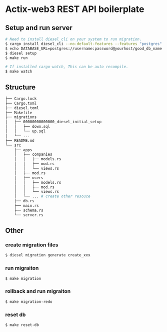 # Actix-web3 REST API boilerplate

## Setup and run server

```sh
# Need to install diesel_cli on your system to run migration.
$ cargo install diesel_cli --no-default-features --features "postgres"
$ echo DATABASE_URL=postgres://username:password@yourhost/good_db_name > .env
$ diesel setup
$ make run

# If installed cargo-watch, This can be auto recompile.
$ make watch
```

## Structure

```sh
├── Cargo.lock
├── Cargo.toml
├── diesel.toml
├── Makefile
├── migrations
│   ├── 00000000000000_diesel_initial_setup
│   │   ├── down.sql
│   │   └── up.sql
│   └── ...
├── README.md
└── src
    ├── apps
    │   ├── companies
    │   │   ├── models.rs
    │   │   ├── mod.rs
    │   │   └── views.rs
    │   ├── mod.rs
    │   ├── users
    │   │   ├── models.rs
    │   │   ├── mod.rs
    │   │   └── views.rs
    │   └── ... # create other resouce
    ├── db.rs
    ├── main.rs
    ├── schema.rs
    └── server.rs
```

## Other

### create migration files
```sh
$ diesel migration generate create_xxx
```

### run migraiton
```sh
$ make migration
```

### rollback and run migraiton
```sh
$ make migration-redo
```

### reset db
```sh
$ make reset-db
```
